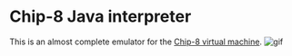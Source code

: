 # Chip-8 Java interpreter

This is an almost complete emulator for the [Chip-8 virtual machine](https://en.wikipedia.org/wiki/CHIP-8).
![gif](https://i.imgur.com/20YGvZ8.gifv)
